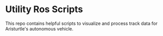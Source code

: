 # Utility Ros Scripts
This repo contains helpful scripts to visualize and process track data for Aristurtle's autonomous vehicle.